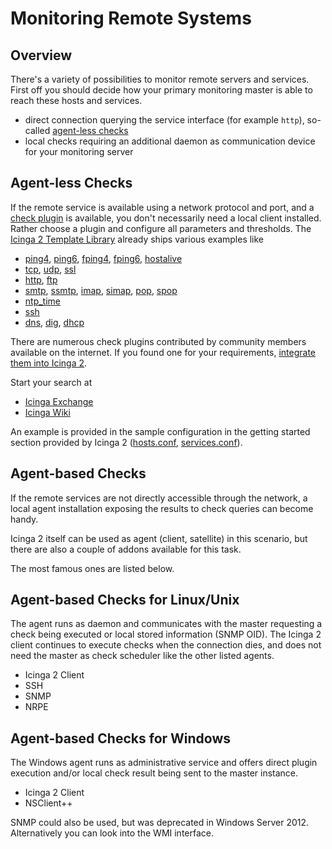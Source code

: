 # <a id="monitoring-remote-systems"></a> Monitoring Remote Systems

## <a id="monitoring-remote-systems-overview"></a> Overview

There's a variety of possibilities to monitor remote servers and services. First off you should
decide how your primary monitoring master is able to reach these hosts and services.

* direct connection querying the service interface (for example `http`), so-called [agent-less checks](9-monitoring-remote-systems.md#agent-less-checks)
* local checks requiring an additional daemon as communication device for your monitoring server

## <a id="agent-less-checks"></a> Agent-less Checks

If the remote service is available using a network protocol and port,
and a [check plugin](2-getting-started.md#setting-up-check-plugins) is available, you don't
necessarily need a local client installed. Rather choose a plugin and
configure all parameters and thresholds. The [Icinga 2 Template Library](7-icinga-template-library.md#icinga-template-library)
already ships various examples like

* [ping4](7-icinga-template-library.md#plugin-check-command-ping4), [ping6](7-icinga-template-library.md#plugin-check-command-ping6),
[fping4](7-icinga-template-library.md#plugin-check-command-fping4), [fping6](7-icinga-template-library.md#plugin-check-command-fping6), [hostalive](7-icinga-template-library.md#plugin-check-command-hostalive)
* [tcp](7-icinga-template-library.md#plugin-check-command-tcp), [udp](7-icinga-template-library.md#plugin-check-command-udp), [ssl](7-icinga-template-library.md#plugin-check-command-ssl)
* [http](7-icinga-template-library.md#plugin-check-command-http), [ftp](7-icinga-template-library.md#plugin-check-command-ftp)
* [smtp](7-icinga-template-library.md#plugin-check-command-smtp), [ssmtp](7-icinga-template-library.md#plugin-check-command-ssmtp),
[imap](7-icinga-template-library.md#plugin-check-command-imap), [simap](7-icinga-template-library.md#plugin-check-command-simap),
[pop](7-icinga-template-library.md#plugin-check-command-pop), [spop](7-icinga-template-library.md#plugin-check-command-spop)
* [ntp_time](7-icinga-template-library.md#plugin-check-command-ntp-time)
* [ssh](7-icinga-template-library.md#plugin-check-command-ssh)
* [dns](7-icinga-template-library.md#plugin-check-command-dns), [dig](7-icinga-template-library.md#plugin-check-command-dig), [dhcp](7-icinga-template-library.md#plugin-check-command-dhcp)

There are numerous check plugins contributed by community members available
on the internet. If you found one for your requirements, [integrate them into Icinga 2](3-monitoring-basics.md#command-plugin-integration).

Start your search at

* [Icinga Exchange](https://exchange.icinga.org)
* [Icinga Wiki](https://wiki.icinga.org)

An example is provided in the sample configuration in the getting started
section provided by Icinga 2 ([hosts.conf](4-configuring-icinga-2.md#hosts-conf), [services.conf](4-configuring-icinga-2.md#services-conf)).


## <a id="agent-based-checks"></a> Agent-based Checks

If the remote services are not directly accessible through the network, a
local agent installation exposing the results to check queries can
become handy.

Icinga 2 itself can be used as agent (client, satellite) in this scenario, but there
are also a couple of addons available for this task.

The most famous ones are listed below.

## <a id="agent-based-checks-linux-unix"></a> Agent-based Checks for Linux/Unix

The agent runs as daemon and communicates with the master requesting a check being executed
or local stored information (SNMP OID). The Icinga 2 client continues to execute checks
when the connection dies, and does not need the master as check scheduler like the other
listed agents.

* Icinga 2 Client
* SSH
* SNMP
* NRPE

## <a id="agent-based-checks-windows"></a> Agent-based Checks for Windows

The Windows agent runs as administrative service and offers direct plugin execution and/or
local check result being sent to the master instance.

* Icinga 2 Client
* NSClient++

SNMP could also be used, but was deprecated in Windows Server 2012. Alternatively you can
look into the WMI interface.

